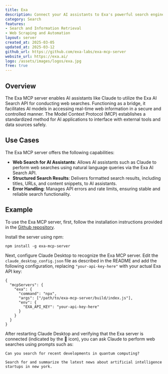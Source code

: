 ```yaml
---
title: Exa
description: Connect your AI assistants to Exa's powerful search engine via Model Context Protocol (MCP). Enable web search information retrieval, and web scraping capabilities.
category: Search
features:
- Search and Information Retrieval
- Web Scraping and Automation
layout: server
created_at: 2025-03-05
updated_at: 2025-03-12
github_url: https://github.com/exa-labs/exa-mcp-server
website_url: https://exa.ai/
logo: /assets/images/logos/exa.jpg
free: true
---
```


## Overview

The Exa MCP server enables AI assistants like Claude to utilize the Exa AI Search API for conducting web searches. Functioning as a bridge, it facilitates AI models in accessing real-time web information in a secure and controlled manner. The Model Context Protocol (MCP) establishes a standardized method for AI applications to interface with external tools and data sources safely.

## Use Cases

The Exa MCP server offers the following capabilities:

- **Web Search for AI Assistants**: Allows AI assistants such as Claude to perform web searches using natural language queries via the Exa AI Search API.
- **Structured Search Results**: Delivers formatted search results, including titles, URLs, and content snippets, to AI assistants.
- **Error Handling**: Manages API errors and rate limits, ensuring stable and reliable search functionality.

## Example

To use the Exa MCP server, first, follow the installation instructions provided in the [Github repository](https://github.com/exa-labs/exa-mcp-server#installation-).

Install the server using npm:

    npm install -g exa-mcp-server

Next, configure Claude Desktop to recognize the Exa MCP server. Edit the `claude_desktop_config.json` file as described in the README and add the following configuration, replacing `"your-api-key-here"` with your actual Exa API key:


    {
      "mcpServers": {
        "exa": {
          "command": "npx",
          "args": ["/path/to/exa-mcp-server/build/index.js"],
          "env": {
            "EXA_API_KEY": "your-api-key-here"
          }
        }
      }
    }


After restarting Claude Desktop and verifying that the Exa server is connected (indicated by the 🔌 icon), you can ask Claude to perform web searches using prompts such as:

```
Can you search for recent developments in quantum computing?
```

```
Search for and summarize the latest news about artificial intelligence startups in new york.
```
